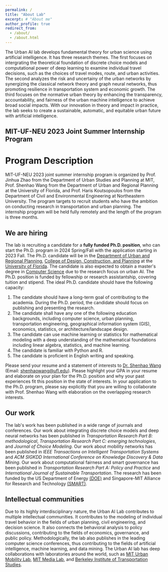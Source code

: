 ```yaml
---
permalink: /
title: "About Lab"
excerpt: # "About me"
author_profile: true
redirect_from: 
  - /about/
  - /about.html
---
```


The Urban AI lab develops fundamental theory for urban science using artificial intelligence. It has three research themes. The first focuses on intergrating the theoretical foundation of discrete choice models and computational power of deep learning to examine individual travel decisions, such as the choices of travel modes, route, and urban activities. The second analyzes the risk and uncertainy of the urban networks by synergizing the classical network theory and graph neural networks, thus promoting resilience in transportation system and economic growth. The third focuses on the normative urban theory by enhancing the transparency, accountability, and fairness of the urban machine intelligence to achieve broad social impacts. With our innovation in theory and impact in practice, the lab seeks to create a sustainable, automatic, and equitable urban future with artificial intelligence. 

## MIT-UF-NEU 2023 Joint Summer Internship Program
# Program Description
MIT-UF-NEU 2023 joint summer internship program is organized by Prof. Jinhua Zhao from the Department of Urban Studies and Planning at MIT, Prof. Shenhao Wang from the Department of Urban and Regional Planning at the University of Florida, and Prof. Haris Koutsopoulos from the Department of Civil and Environmental Engineering at Northeastern University. The program targets to recruit students who have the ambition on conducting research in transportation and urban planning. The internship program will be held fully remotely and the length of the program is three months. 


## We are hiring
The lab is recruiting a candidate for a **fully funded Ph.D. position**, who can start the Ph.D. program in 2024 Spring/Fall with the application starting in 2023 Fall. The Ph.D. candidate will be in the [Department of Urban and Regional Planning](https://dcp.ufl.edu/academics/phd8/), [College of Design, Construction, and Planning](https://dcp.ufl.edu/) at the [University of Florida](https://www.ufl.edu/). The candidate is also expected to obtain a master's degree in [Computer Science](https://www.cise.ufl.edu/academics/graduate/masters-program/) due to the research focus on urban AI. The Ph.D. position is funded by fellowship or research assistantship, covering tuition and stipend. The ideal Ph.D. candidate should have the following capacity:
1. The candidate should have a long-term goal of contributing to the academia. During the Ph.D. period, the candidate should focus on publishing and presenting the research. 
2. The candidate shall have any one of the following education backgrounds, including computer science, urban planning, transportation engineering, geographical information system (GIS), economics, statistics, or architecture/landscape design.
3. The candidate can use machine learning or statistics for mathematical modeling with a deep understanding of the mathematical foundations including linear algebra, statistics, and machine learning.
4. The candidate is familiar with Python and R. 
5. The candidate is proficient in English writing and speaking. 

Please send your resume and a statement of interests to [Dr. Shenhao Wang](https://dcp.ufl.edu/urp/people_wang_s/) (Email: shenhaowang@ufl.edu). Please highlight your GPA in your resume and elaborate on your plan for the Ph.D. position and why your past experiences fit this position in the state of interests. In your application to the Ph.D. program, please say explicitly that you are willing to collaborate with Prof. Shenhao Wang with elaboration on the overlapping research interests. 

## Our work
The lab's work has been published in a wide range of journals and conferences. Our work about integrating discrete choice models and deep neural networks has been published in *Transportation Research Part B: methodological*, *Transportation Research Part C: emerging technologies*, and *Journal of Choice Modeling*. Our work about mobility networks has been published in *IEEE Transactions on Intelligent Transportation Systems* and *ACM SIGKDD International Conference on Knowledge Discovery & Data Mining*. Our work about computational fairness and smart governance has been published in *Transportation Research Part A: Policy and Practice* and *International Journal of Sustainable Transportation*. The research has been funded by the US Department of Energy [(DOE)](https://www.energy.gov/) and Singapore-MIT Alliance for Research and Technology [(SMART)](https://smart.mit.edu/).

## Intellectual communities
Due to its highly interdisciplinary nature, the Urban AI Lab contributes to multiple intellectual communities. It contributes to the modeling of individual travel behavior in the fields of urban planning, civil engineering, and decision science. It also connects the behavioral analysis to policy discussions, contributing to the fields of economics, governance, and public policy. Methodologically, the lab also publishes in the leading computer science conferences, thus contributing to the fields of artificial intelligence, machine learning, and data mining. The Urban AI lab has deep collaborations with laboratories around the world, such as [MIT Urban Mobility Lab](https://mobility.mit.edu/), [MIT Media Lab](https://www.media.mit.edu/groups/human-dynamics/overview/), and [Berkeley Institute of Transportation Studies](https://its.berkeley.edu/). 



<!-- This is the front page of a website that is powered by the [academicpages template](https://github.com/academicpages/academicpages.github.io) and hosted on GitHub pages. [GitHub pages](https://pages.github.com) is a free service in which websites are built and hosted from code and data stored in a GitHub repository, automatically updating when a new commit is made to the respository. This template was forked from the [Minimal Mistakes Jekyll Theme](https://mmistakes.github.io/minimal-mistakes/) created by Michael Rose, and then extended to support the kinds of content that academics have: publications, talks, teaching, a portfolio, blog posts, and a dynamically-generated CV. You can fork [this repository](https://github.com/academicpages/academicpages.github.io) right now, modify the configuration and markdown files, add your own PDFs and other content, and have your own site for free, with no ads! An older version of this template powers my own personal website at [stuartgeiger.com](http://stuartgeiger.com), which uses [this Github repository](https://github.com/staeiou/staeiou.github.io).

A data-driven personal website
======
Like many other Jekyll-based GitHub Pages templates, academicpages makes you separate the website's content from its form. The content & metadata of your website are in structured markdown files, while various other files constitute the theme, specifying how to transform that content & metadata into HTML pages. You keep these various markdown (.md), YAML (.yml), HTML, and CSS files in a public GitHub repository. Each time you commit and push an update to the repository, the [GitHub pages](https://pages.github.com/) service creates static HTML pages based on these files, which are hosted on GitHub's servers free of charge.

Many of the features of dynamic content management systems (like Wordpress) can be achieved in this fashion, using a fraction of the computational resources and with far less vulnerability to hacking and DDoSing. You can also modify the theme to your heart's content without touching the content of your site. If you get to a point where you've broken something in Jekyll/HTML/CSS beyond repair, your markdown files describing your talks, publications, etc. are safe. You can rollback the changes or even delete the repository and start over -- just be sure to save the markdown files! Finally, you can also write scripts that process the structured data on the site, such as [this one](https://github.com/academicpages/academicpages.github.io/blob/master/talkmap.ipynb) that analyzes metadata in pages about talks to display [a map of every location you've given a talk](https://academicpages.github.io/talkmap.html).

Getting started
======
1. Register a GitHub account if you don't have one and confirm your e-mail (required!)
1. Fork [this repository](https://github.com/academicpages/academicpages.github.io) by clicking the "fork" button in the top right. 
1. Go to the repository's settings (rightmost item in the tabs that start with "Code", should be below "Unwatch"). Rename the repository "[your GitHub username].github.io", which will also be your website's URL.
1. Set site-wide configuration and create content & metadata (see below -- also see [this set of diffs](http://archive.is/3TPas) showing what files were changed to set up [an example site](https://getorg-testacct.github.io) for a user with the username "getorg-testacct")
1. Upload any files (like PDFs, .zip files, etc.) to the files/ directory. They will appear at https://[your GitHub username].github.io/files/example.pdf.  
1. Check status by going to the repository settings, in the "GitHub pages" section

Site-wide configuration
------
The main configuration file for the site is in the base directory in [_config.yml](https://github.com/academicpages/academicpages.github.io/blob/master/_config.yml), which defines the content in the sidebars and other site-wide features. You will need to replace the default variables with ones about yourself and your site's github repository. The configuration file for the top menu is in [_data/navigation.yml](https://github.com/academicpages/academicpages.github.io/blob/master/_data/navigation.yml). For example, if you don't have a portfolio or blog posts, you can remove those items from that navigation.yml file to remove them from the header. 

Create content & metadata
------
For site content, there is one markdown file for each type of content, which are stored in directories like _publications, _talks, _posts, _teaching, or _pages. For example, each talk is a markdown file in the [_talks directory](https://github.com/academicpages/academicpages.github.io/tree/master/_talks). At the top of each markdown file is structured data in YAML about the talk, which the theme will parse to do lots of cool stuff. The same structured data about a talk is used to generate the list of talks on the [Talks page](https://academicpages.github.io/talks), each [individual page](https://academicpages.github.io/talks/2012-03-01-talk-1) for specific talks, the talks section for the [CV page](https://academicpages.github.io/cv), and the [map of places you've given a talk](https://academicpages.github.io/talkmap.html) (if you run this [python file](https://github.com/academicpages/academicpages.github.io/blob/master/talkmap.py) or [Jupyter notebook](https://github.com/academicpages/academicpages.github.io/blob/master/talkmap.ipynb), which creates the HTML for the map based on the contents of the _talks directory).

**Markdown generator**

I have also created [a set of Jupyter notebooks](https://github.com/academicpages/academicpages.github.io/tree/master/markdown_generator
) that converts a CSV containing structured data about talks or presentations into individual markdown files that will be properly formatted for the academicpages template. The sample CSVs in that directory are the ones I used to create my own personal website at stuartgeiger.com. My usual workflow is that I keep a spreadsheet of my publications and talks, then run the code in these notebooks to generate the markdown files, then commit and push them to the GitHub repository.

How to edit your site's GitHub repository
------
Many people use a git client to create files on their local computer and then push them to GitHub's servers. If you are not familiar with git, you can directly edit these configuration and markdown files directly in the github.com interface. Navigate to a file (like [this one](https://github.com/academicpages/academicpages.github.io/blob/master/_talks/2012-03-01-talk-1.md) and click the pencil icon in the top right of the content preview (to the right of the "Raw | Blame | History" buttons). You can delete a file by clicking the trashcan icon to the right of the pencil icon. You can also create new files or upload files by navigating to a directory and clicking the "Create new file" or "Upload files" buttons. 

Example: editing a markdown file for a talk
![Editing a markdown file for a talk](/images/editing-talk.png)

For more info
------
More info about configuring academicpages can be found in [the guide](https://academicpages.github.io/markdown/). The [guides for the Minimal Mistakes theme](https://mmistakes.github.io/minimal-mistakes/docs/configuration/) (which this theme was forked from) might also be helpful. -->
